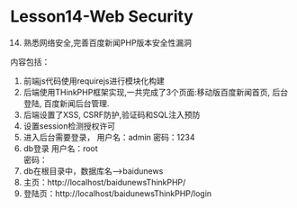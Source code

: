 # Lesson14-Web Security
14. 熟悉网络安全,完善百度新闻PHP版本安全性漏洞

内容包括：

1. 前端js代码使用requirejs进行模块化构建
2. 后端使用THinkPHP框架实现,一共完成了3个页面:移动版百度新闻首页, 后台登陆, 百度新闻后台管理.
3. 后端设置了XSS, CSRF防护,验证码和SQL注入预防
4. 设置session检测授权许可
1. 进入后台需要登录，
用户名：admin
密码：1234
2. db登录
用户名：root  
密码：
3. db在根目录中，数据库名-->baidunews
4. 主页：http://localhost/baidunewsThinkPHP/
5. 登陆页：http://localhost/baidunewsThinkPHP/login